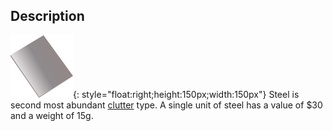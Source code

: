 ## Description
![](../static/clutter/clutter-steel.svg "Steel Image"){: style="float:right;height:150px;width:150px"}
Steel is second most abundant [clutter](/clutter "All Clutter Types") type. A single unit of steel has a value of $30 and a weight of 15g.